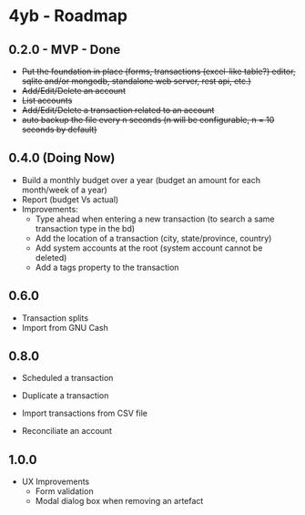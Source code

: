4yb - Roadmap
=================

## 0.2.0 - **MVP** - Done

* ~~Put the foundation in place (forms, transactions (excel-like table?) editor, sqlite and/or mongodb, standalone web server, rest api, etc.)~~
* ~~Add/Edit/Delete an account~~
* ~~List accounts~~
* ~~Add/Edit/Delete a transaction related to an account~~
* ~~auto backup the file every n seconds (n will be configurable, n = 10 seconds by default)~~

## 0.4.0 (Doing Now)

* Build a monthly budget over a year (budget an amount for each month/week of a year)
* Report (budget Vs actual)
* Improvements:
    * Type ahead when entering a new transaction (to search a same transaction type in the bd)
    * Add the location of a transaction (city, state/province, country)
    * Add system accounts at the root (system account cannot be deleted)
    * Add a tags property to the transaction

## 0.6.0

* Transaction splits
* Import from GNU Cash

## 0.8.0

* Scheduled a transaction
* Duplicate a transaction
* Import transactions from CSV file

* Reconciliate an account

## 1.0.0

* UX Improvements
    * Form validation
    * Modal dialog box when removing an artefact